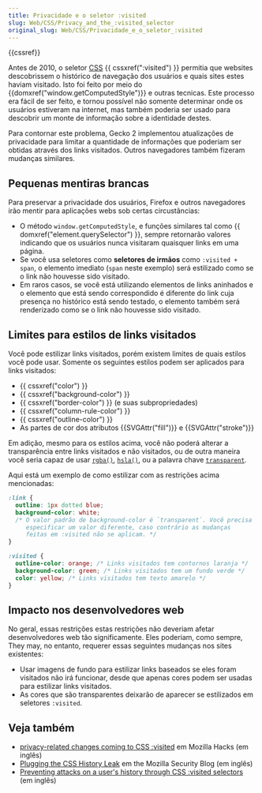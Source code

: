 ```yaml
---
title: Privacidade e o seletor :visited
slug: Web/CSS/Privacy_and_the_:visited_selector
original_slug: Web/CSS/Privacidade_e_o_seletor_:visited
---
```


{{cssref}}

Antes de 2010, o seletor [CSS](/pt-BR/docs/Web/CSS) {{ cssxref(":visited") }} permitia que websites descobrissem o histórico de navegação dos usuários e quais sites estes haviam visitado. Isto foi feito por meio do {{domxref("window.getComputedStyle")}} e outras tecnicas. Este processo era fácil de ser feito, e tornou possível não somente determinar onde os usuários estiveram na internet, mas também poderia ser usado para descobrir um monte de informação sobre a identidade destes.

Para contornar este problema, Gecko 2 implementou atualizações de privacidade para limitar a quantidade de informações que poderiam ser obtidas através dos links visitados. Outros navegadores também fizeram mudanças similares.

## Pequenas mentiras brancas

Para preservar a privacidade dos usuários, Firefox e outros navegadores irão mentir para aplicações webs sob certas circustâncias:

- O método `window.getComputedStyle`, e funções similares tal como {{ domxref("element.querySelector") }}, sempre retornarão valores indicando que os usuários nunca visitaram quaisquer links em uma página.
- Se você usa seletores como **seletores de irmãos** como `:visited + span`, o elemento imediato (`span` neste exemplo) será estilizado como se o link não houvesse sido visitado.
- Em raros casos, se você está utilizando elementos de links aninhados e o elemento que está sendo correspondido é diferente do link cuja presença no histórico está sendo testado, o elemento também será renderizado como se o link não houvesse sido visitado.

## Limites para estilos de links visitados

Você pode estilizar links visitados, porém existem limites de quais estilos você pode usar. Somente os seguintes estilos podem ser aplicados para links visitados:

- {{ cssxref("color") }}
- {{ cssxref("background-color") }}
- {{ cssxref("border-color") }} (e suas subpropriedades)
- {{ cssxref("column-rule-color") }}
- {{ cssxref("outline-color") }}
- As partes de cor dos atributos {{SVGAttr("fill")}} e {{SVGAttr("stroke")}}

Em adição, mesmo para os estilos acima, você não poderá alterar a transparência entre links visitados e não visitados, ou de outra maneira você seria capaz de usar [`rgba()`](</pt-BR/docs/Web/CSS/color_value#rgba()>), [`hsla()`](</pt-BR/docs/Web/CSS/color_value#hsla()>), ou a palavra chave [`transparent`](/pt-BR/docs/Web/CSS/color_value#transparent).

Aqui está um exemplo de como estilizar com as restrições acima mencionadas:

```css
:link {
  outline: 1px dotted blue;
  background-color: white;
  /* O valor padrão de background-color é `transparent`. Você precisa
     especificar um valor diferente, caso contrário as mudanças
     feitas em :visited não se aplicam. */
}

:visited {
  outline-color: orange; /* Links visitados tem contornos laranja */
  background-color: green; /* Links visitados tem um fundo verde */
  color: yellow; /* Links visitados tem texto amarelo */
}
```

## Impacto nos desenvolvedores web

No geral, essas restrições estas restrições não deveriam afetar desenvolvedores web tão significamente. Eles poderiam, como sempre, They may, no entanto, requerer essas seguintes mudanças nos sites existentes:

- Usar imagens de fundo para estilizar links baseados se eles foram visitados não irá funcionar, desde que apenas cores podem ser usadas para estilizar links visitados.
- As cores que são transparentes deixarão de aparecer se estilizados em seletores `:visited`.

## Veja também

- [privacy-related changes coming to CSS :visited](http://hacks.mozilla.org/2010/03/privacy-related-changes-coming-to-css-vistited/) em Mozilla Hacks (em inglês)
- [Plugging the CSS History Leak](http://blog.mozilla.com/security/2010/03/31/plugging-the-css-history-leak/) em the Mozilla Security Blog (em inglês)
- [Preventing attacks on a user's history through CSS :visited selectors](http://dbaron.org/mozilla/visited-privacy) (em inglês)

